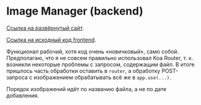 # Image Manager (backend)

[Ссылка на развёрнутый сайт](https://ahj-http-image-manager-server.herokuapp.com/).

[Ссылка на исходный код frontend](https://github.com/LiquidAssContainer/ahj_http_image-manager).

Функционал рабочий, хотя код очень «новичковый», само собой. Предполагаю, что я не совсем правильно использовал Koa Router, т. к. возникли некоторые проблемы с запросом, содержащим файл. В итоге пришлось часть обработки оставить в `router`, а обработку POST-запроса с изображением обрабатывать всё же в `app.use(...)`.

Порядок изображений идёт по названию файла, а не по дате добавления.
